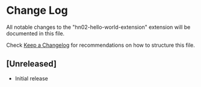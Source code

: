 # Change Log

All notable changes to the "hn02-hello-world-extension" extension will be documented in this file.

Check [Keep a Changelog](http://keepachangelog.com/) for recommendations on how to structure this file.

## [Unreleased]

- Initial release